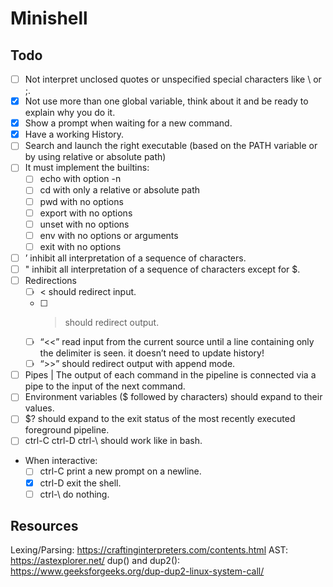 # Minishell

## Todo

- [ ] Not interpret unclosed quotes or unspecified special characters like \ or ;.
- [x] Not use more than one global variable, think about it and be ready to explain why you do it.
- [x] Show a prompt when waiting for a new command.
- [x] Have a working History.
- [ ] Search and launch the right executable (based on the PATH variable or by using relative or absolute path)
- [ ] It must implement the builtins:
  - [ ] echo with option -n
  - [ ] cd with only a relative or absolute path
  - [ ] pwd with no options
  - [ ] export with no options
  - [ ] unset with no options
  - [ ] env with no options or arguments
  - [ ] exit with no options
- [ ] ’ inhibit all interpretation of a sequence of characters.
- [ ] " inhibit all interpretation of a sequence of characters except for $.
- [ ] Redirections
  - [ ] < should redirect input.
  - [ ] > should redirect output.
  - [ ] “<<” read input from the current source until a line containing only the delimiter is seen. it doesn’t need to update history!
  - [ ] “>>” should redirect output with append mode.
- [ ] Pipes | The output of each command in the pipeline is connected via a pipe to the input of the next command.
- [ ] Environment variables ($ followed by characters) should expand to their values.
- [ ] $? should expand to the exit status of the most recently executed foreground
      pipeline.
- [ ] ctrl-C ctrl-D ctrl-\ should work like in bash.
- When interactive:
  - [ ] ctrl-C print a new prompt on a newline.
  - [x] ctrl-D exit the shell.
  - [ ] ctrl-\ do nothing.

## Resources

Lexing/Parsing: https://craftinginterpreters.com/contents.html
AST: https://astexplorer.net/
dup() and dup2(): https://www.geeksforgeeks.org/dup-dup2-linux-system-call/
